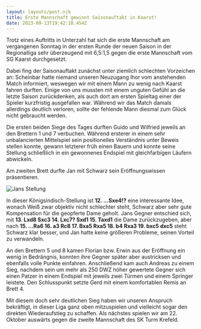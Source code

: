 ```yaml
---
layout: layouts/post.njk
title: Erste Mannschaft gewinnt Saisonauftakt in Kaarst!
date: 2023-09-13T19:42:18.454Z
---
```

T﻿rotz eines Auftritts in Unterzahl hat sich die erste Mannschaft am vergangenen Sonntag in der ersten Runde der neuen Saison in der Regionalliga sehr überzeugend mit 6,5:1,5 gegen die erste Mannschaft vom SG Kaarst durchgesetzt.

Dabei fing der Saisonauftakt zunächst unter ziemlich schlechten Vorzeichen an: Scheinbar hatte niemand unseren Neuzugang Ihor vom anstehenden Match informiert, weswegen wir mit einem Mann zu wenig nach Kaarst fahren durften. Einige von uns mussten mit einem unguten Gefühl an die letzte Saison zurückdenken, als auch dort am ersten Spieltag einer der Spieler kurzfristig ausgefallen war. Während wir das Match damals allerdings deutlich verloren, sollte der fehlende Mann diesmal zum Glück nicht gebraucht werden.

Die ersten beiden Siege des Tages durften Guido und Wilfried jeweils an den Brettern 1 und 7 verbuchen. Während ersterer in einem sehr unbalancierten Mittelspiel sein positionelles Verständnis unter Beweis stellen konnte, gewann letzterer früh einen Bauern und konnte seine Stellung schließlich in ein gewonnenes Endspiel mit gleichfarbigen Läufern abwickeln.

Am zweiten Brett durfte Jan mit Schwarz sein Eröffnungswissen präsentieren.

![Jans Stellung](/images/jan-01-2023.png)

In dieser Königsindisch-Stellung ist **12. ...Sxe4!?** eine interessante Idee, wonach Weiß zwar objektiv nicht schlechter steht, Schwarz aber sehr gute Kompensation für die geopferte Dame geholt. Jans Gegner entschied sich, mit **13. Lxd8 Sxc3 14. Lxc7? Sxd1 15. Taxd1** die Dame zurückzugeben, aber nach **15. ...Ra6 16. a3 Rc8 17. Bxa5 Rxa5 18. b4 Rxa3 19. bxc5 dxc5** steht Schwarz klar besser, und Jan hatte keine größeren Probleme, seinen Vorteil zu verwandeln.

An den Brettern 5 und 8 kamen Florian bzw. Erwin aus der Eröffnung ein wenig in Bedrängnis, konnten ihre Gegner später aber austricksen und ebenfalls volle Punkte einfahren. Anschließend kam auch Andreas zu einem Sieg, nachdem sein um mehr als 250 DWZ höher gewertete Gegner sich einen Patzer in einem Endspiel mit jeweils zwei Türmen und einem Springer leistete. Den Schlusspunkt setzte Gerd mit einem komfortablen Remis an Brett 4.

Mit diesem doch sehr deutlichen Sieg haben wir unseren Anspruch bekräftigt, in dieser Liga ganz oben mitzuspielen und vielleicht sogar den direkten Wiederaufstieg zu schaffen. Als nächstes spielen wir am 22. Oktober auswärts gegen die zweite Mannschaft des SK Turm Krefeld.